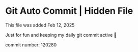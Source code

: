 # Git Auto Commit | Hidden File

This file was added Feb 12, 2025

Just for fun and keeping my daily git commit active 🤪

commit number: 120280
